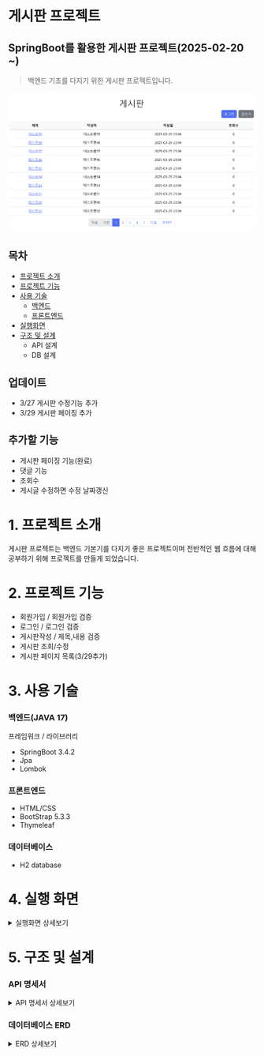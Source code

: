 # 게시판 프로젝트
## SpringBoot를 활용한 게시판 프로젝트(2025-02-20 ~) 
>백엔드 기초를 다지기 위한 게시판 프로젝트입니다.

![img.png](img/mainPage.png)
## 목차
+ [프로젝트 소개](#1-프로젝트-소개)
+ [프로젝트 기능](#2-프로젝트-기능)
+ [사용 기술](#3-사용-기술)
  + [백엔드](#백엔드java)
  + [프론트엔드](#프론트엔드)
+ [실행화면](#4-실행-화면)
+ [구조 및 설계](#5-구조-및-설계)
  + API 설계
  + DB 설계

## 업데이트  
+ 3/27 게시판 수정기능 추가
+ 3/29 게시판 페이징 추가
## 추가할 기능
+ 게시판 페이징 기능(완료)
+ 댓글 기능  
+ 조회수
+ 게시글 수정하면 수정 날짜갱신

# 1. 프로젝트 소개
게시판 프로젝트는 백엔드 기본기를 다지기 좋은 프로젝트이며 전반적인 웹 흐름에 대해 공부하기 위해 프로젝트를 만들게 되었습니다.

# 2. 프로젝트 기능
+ 회원가입 / 회원가입 검증  
+ 로그인 / 로그인 검증  
+ 게시판작성 / 제목,내용 검증
+ 게시판 조회/수정
+ 게시판 페이지 목록(3/29추가)
# 3. 사용 기술
### 백엔드(JAVA 17)
프레임워크 / 라이브러리  
+ SpringBoot 3.4.2
+ Jpa
+ Lombok

### 프론트엔드
+ HTML/CSS
+ BootStrap 5.3.3
+ Thymeleaf
### 데이터베이스
+ H2 database

# 4. 실행 화면

<details>
<summary>실행화면 상세보기</summary>

### 로그인 화면
![img_1.png](img/login.png)

### 로그인 검증화면
![img_2.png](img/loginvalidate.png)

### 회원가입 화면
![img.png](img/sign.png)

### 회원가입 검증화면
![img_1.png](img/signValidate.png)

### 게시글 작성화면
![img_2.png](img/write.png)

### 로그인 메인화면
![img.png](img/loginMain.png)
### 게시글 상세보기
![img_1.png](img/view.png)

### 게시글 수정
![img_2.png](img/update.png)
</details>

# 5. 구조 및 설계

### API 명세서
<details>
<summary>API 명세서 상세보기</summary>

![img.png](img/apiSpec.png)

</details>

### 데이터베이스 ERD


<details>
<summary>ERD 상세보기</summary>

![img.png](img/erd.png)

</details>